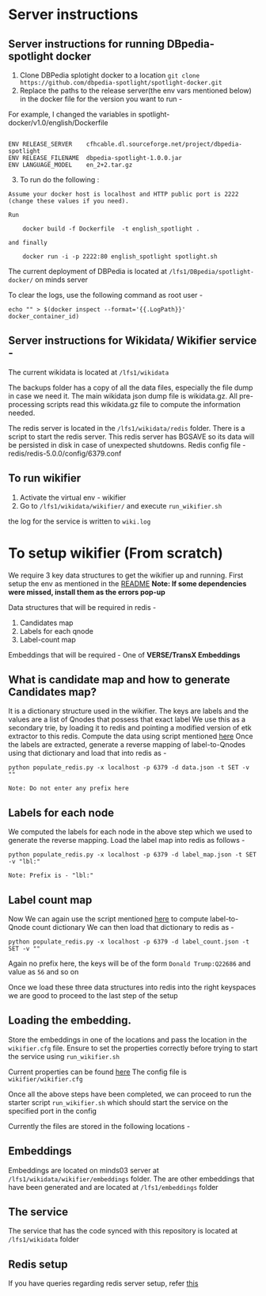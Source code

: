 # Server instructions


## Server instructions for running DBpedia-spotlight docker
1. Clone DBPedia splotight docker to a location
``` git clone https://github.com/dbpedia-spotlight/spotlight-docker.git ```
2. Replace the paths to the release server(the env vars mentioned below) in the docker file for the version you want to run -

For example, I changed the variables in spotlight-docker/v1.0/english/Dockerfile

```

ENV RELEASE_SERVER    cfhcable.dl.sourceforge.net/project/dbpedia-spotlight
ENV RELEASE_FILENAME  dbpedia-spotlight-1.0.0.jar
ENV LANGUAGE_MODEL    en_2+2.tar.gz

```

3. To run do the following :
```
Assume your docker host is localhost and HTTP public port is 2222 (change these values if you need).

Run

    docker build -f Dockerfile  -t english_spotlight .

and finally

    docker run -i -p 2222:80 english_spotlight spotlight.sh
```

The current deployment of DBPedia is located at `/lfs1/DBpedia/spotlight-docker/` on minds server

To clear the logs, use the following command  as root user -

```
echo "" > $(docker inspect --format='{{.LogPath}}' docker_container_id)
```

## Server instructions for Wikidata/ Wikifier service -

The current wikidata is located at `/lfs1/wikidata`

The backups folder has a copy of all the data files, especially the file dump in case we need it.
The main wikidata json dump file is wikidata.gz. All pre-processing scripts read this wikidata.gz file to compute the information
needed.

The redis server is located in the `/lfs1/wikidata/redis` folder. There is a script to start the redis server. This redis server has BGSAVE
so its data will be persisted in disk in case of unexpected shutdowns.
Redis config file - redis/redis-5.0.0/config/6379.conf

## To run wikifier
1. Activate the virtual env - wikifier
2. Go to `/lfs1/wikidata/wikifier/` and execute `run_wikifier.sh`

the log for the service is written to `wiki.log`

# To setup wikifier (From scratch)
We require 3 key data structures to get the wikifier up and running.
First setup the env as mentioned in the [README](https://github.com/usc-isi-i2/dig-wikifier/tree/master)
**Note: If some dependencies were missed, install them as the errors pop-up**

Data structures that will be required in redis -
1. Candidates map
2. Labels for each qnode
3. Label-count map

Embeddings that will be required - One of **VERSE/TransX Embeddings**

## What is candidate map and how to generate Candidates map?
It is a dictionary structure used in the wikifier. The keys are labels and the values are a list of Qnodes that possess that exact label
We use this as a secondary trie, by loading it to redis and pointing a modified version of etk extractor to this redis.
Compute the data using script mentioned [here](https://github.com/usc-isi-i2/dig-wikifier/tree/master/scripts/wikidata_processing)
Once the labels are extracted, generate a reverse mapping of label-to-Qnodes using that dictionary and load that into redis as -
```
python populate_redis.py -x localhost -p 6379 -d data.json -t SET -v ""

Note: Do not enter any prefix here
```

## Labels for each node
We computed the labels for each node in the above step which we used to generate the reverse mapping.
Load the label map into redis as follows -
```
python populate_redis.py -x localhost -p 6379 -d label_map.json -t SET -v "lbl:"

Note: Prefix is - "lbl:"
```

## Label count map
Now We can again use the script mentioned [here](https://github.com/usc-isi-i2/dig-wikifier/tree/master/scripts/wikidata_processing) to
compute label-to-Qnode count dictionary
We can then load that dictionary to redis as -
```
python populate_redis.py -x localhost -p 6379 -d label_count.json -t SET -v ""
```

Again no prefix here, the keys will be of the form `Donald Trump:Q22686` and value as `56` and so on

Once we load these three data structures into redis into the right keyspaces we are good to proceed to the last step of the setup

## Loading the embedding.
Store the embeddings in one of the locations and pass the location in the `wikifier.cfg` file. Ensure to set the properties correctly
before trying to start the service using `run_wikifier.sh`

Current properties can be found [here](https://github.com/usc-isi-i2/dig-wikifier/blob/master/wikifier/wikifier.cfg)
The config file is `wikifier/wikifier.cfg`

Once all the above steps have been completed, we can proceed to run the starter script `run_wikifier.sh` which should start the service on the
specified port in the config


Currently the files are stored in the following locations -
## Embeddings
Embeddings are located on minds03 server at `/lfs1/wikidata/wikifier/embeddings` folder. The are other embeddings that have been generated
and are located at `/lfs1/embeddings` folder

## The service
The service that has the code synced with this repository is located at `/lfs1/wikidata` folder

## Redis setup
If you have queries regarding redis server setup, refer [this](https://github.com/usc-isi-i2/dig-wikifier/blob/master/scripts/REDIS.md)